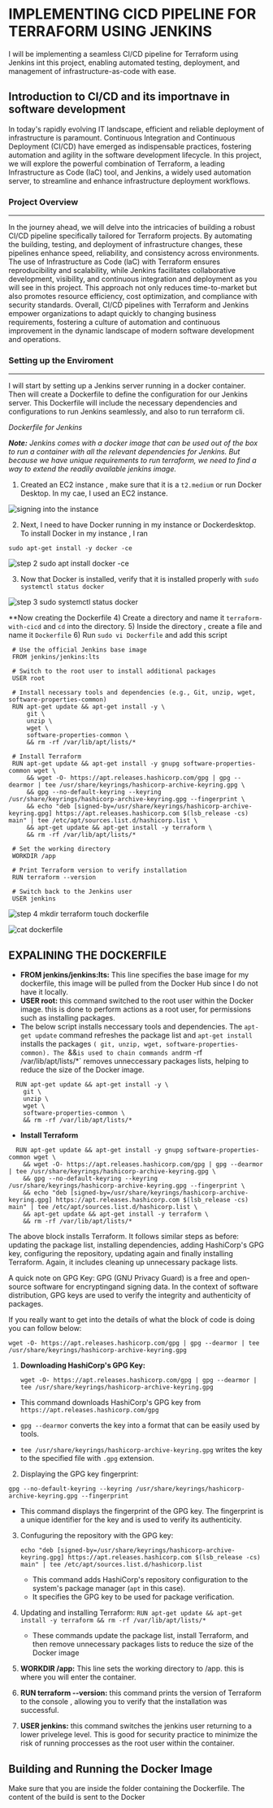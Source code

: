# IMPLEMENTING CICD PIPELINE FOR TERRAFORM USING JENKINS

I will be implementing  a seamless CI/CD pipeline for Terraform using Jenkins int this project, enabling automated testing, deployment, and management of infrastructure-as-code with ease.

## Introduction to CI/CD and its importnave in software development

In today's rapidly evolving IT landscape, efficient and reliable deployment of infrastructure is paramount. Continuous Integration and Continuous Deployment (CI/CD) have emerged as indispensable practices, fostering automation and agility in the software development lifecycle. In this project, we will explore the powerful combination of Terraform, a leading Infrastructure as Code (IaC) tool, and Jenkins, a widely used automation server, to streamline and enhance infrastructure deployment workflows.

### Project Overview
---

In the journey ahead, we will delve into the intricacies of building a robust CI/CD pipeline specifically tailored for Terraform projects. By automating the building, testing, and deployment of infrastructure changes, these pipelines enhance speed, reliability, and consistency across environments. The use of Infrastructure as Code (laC) with Terraform ensures reproducibility and scalability, while Jenkins facilitates collaborative development, visibility, and continuous integration and deployment as you will see in this project. This approach not only reduces time-to-market but also promotes resource efficiency, cost optimization, and compliance with security standards. Overall, CI/CD pipelines with Terraform and Jenkins empower organizations to adapt quickly to changing business requirements, fostering a culture of automation and continuous improvement in the dynamic landscape of modern software development and operations.

### Setting up the Enviroment 
---

I will start by setting up a Jenkins server running in a docker container. Then will create a Dockerfile to define the configuration for our Jenkins server. This Dockerfile will include the necessary dependencies and configurations to run Jenkins seamlessly, and also to run terraform cli.

*Dockerfile for Jenkins*

***Note:** Jenkins comes with a docker image that can be used out of the box to run a container with all the relevant dependencies for Jenkins. But because we have unique requirements to run terraform, we need to find a way to extend the readily available jenkins image.*

1) Created  an EC2 instance , make sure that it is a `t2.medium` or run Docker Desktop. In my cae, I used an EC2 instance.

![signing into the instance](https://github.com/user-attachments/assets/a44204bb-49ce-4469-8d02-4b3df84f347a)

2) Next, I need to have Docker running in my instance or Dockerdesktop. To install Docker in my instance , I ran

`sudo apt-get install -y docker -ce`

![step 2 sudo apt install docker -ce](https://github.com/user-attachments/assets/bb3d4d45-3788-4063-af69-ddf13224fec2)

3) Now that Docker is installed, verify that it is installed properly with `sudo systemctl status docker`

![step 3 sudo systemctl status docker](https://github.com/user-attachments/assets/c4af2fbf-3412-40dd-ba1a-9b7862177f24)

**Now creating the Dockerfile 
4) Create a directory and name it `terraform-with-cicd` and `cd` into the directory.
5) Inside the directory , create a file and name it `Dockerfile`
6) Run `sudo vi Dockerfile` and add this script 

```
 # Use the official Jenkins base image
 FROM jenkins/jenkins:lts

 # Switch to the root user to install additional packages
 USER root

 # Install necessary tools and dependencies (e.g., Git, unzip, wget, software-properties-common)
 RUN apt-get update && apt-get install -y \
     git \
     unzip \
     wget \
     software-properties-common \
     && rm -rf /var/lib/apt/lists/*

 # Install Terraform
 RUN apt-get update && apt-get install -y gnupg software-properties-common wget \
     && wget -O- https://apt.releases.hashicorp.com/gpg | gpg --dearmor | tee /usr/share/keyrings/hashicorp-archive-keyring.gpg \
     && gpg --no-default-keyring --keyring /usr/share/keyrings/hashicorp-archive-keyring.gpg --fingerprint \
     && echo "deb [signed-by=/usr/share/keyrings/hashicorp-archive-keyring.gpg] https://apt.releases.hashicorp.com $(lsb_release -cs) main" | tee /etc/apt/sources.list.d/hashicorp.list \
     && apt-get update && apt-get install -y terraform \
     && rm -rf /var/lib/apt/lists/*

 # Set the working directory
 WORKDIR /app

 # Print Terraform version to verify installation
 RUN terraform --version

 # Switch back to the Jenkins user
 USER jenkins

```

![step 4 mkdir terraform   touch dockerfile ](https://github.com/user-attachments/assets/55d70ddf-025b-4e57-85db-a8aa4232ff95)

![cat dockerfile](https://github.com/user-attachments/assets/6acb8666-e98d-49ea-9a86-22c164ef047f)

## EXPALINING THE DOCKERFILE 
- **FROM jenkins/jenkins:lts:** This line specifies the base image for my dockerfile, this image will be pulled from the Docker Hub since I do not have it locally.
- **USER root:** this command switched to the root user within the Docker image. this is done to perform actions as a root user, for permissions such as installing packages.
-  The below script installs neccessary tools and dependencies. The `apt-get update` command refreshes the package list and `apt-get install` installs the packages `( git, unzip, wget, software-properties-common). The `&&` is used to chain commands and `rm -rf /var/lib/apt/lists/*` removes unneccessary packages lists, helping to reduce the size of the Docker image.

```
  RUN apt-get update && apt-get install -y \
    git \
    unzip \
    wget \
    software-properties-common \
    && rm -rf /var/lib/apt/lists/*
```

- **Install Terraform**

```
  RUN apt-get update && apt-get install -y gnupg software-properties-common wget \
    && wget -O- https://apt.releases.hashicorp.com/gpg | gpg --dearmor | tee /usr/share/keyrings/hashicorp-archive-keyring.gpg \
    && gpg --no-default-keyring --keyring /usr/share/keyrings/hashicorp-archive-keyring.gpg --fingerprint \
    && echo "deb [signed-by=/usr/share/keyrings/hashicorp-archive-keyring.gpg] https://apt.releases.hashicorp.com $(lsb_release -cs) main" | tee /etc/apt/sources.list.d/hashicorp.list \
    && apt-get update && apt-get install -y terraform \
    && rm -rf /var/lib/apt/lists/*
```
The above block installs Terraform. It follows similar steps as before: updating the package list, installing dependencies, adding HashiCorp's GPG key, configuring the repository, updating again and finally installing Terraform. Again, it includes cleaning up unnecessary package lists.

A quick note on GPG Key: GPG (GNU Privacy Guard) is a free and open-source software for encryptingand signing data. In the context of software distribution, GPG keys are used to verify the integrity and authenticity of packages.

If you really want to get into the details of what the block of code is doing you can follow below:

`wget -O- https://apt.releases.hashicorp.com/gpg | gpg --dearmor | tee /usr/share/keyrings/hashicorp-archive-keyring.gpg`

1) **Downloading HashiCorp's GPG Key:**
  
   `wget -O- https://apt.releases.hashicorp.com/gpg | gpg --dearmor | tee /usr/share/keyrings/hashicorp-archive-keyring.gpg`

  * This command downloads HashiCorp's GPG key from `https://apt.releases.hashicorp.com/gpg`

  * `gpg --dearmor` converts the key into a format that can be easily used by tools.

  * `tee /usr/share/keyrings/hashicorp-archive-keyring.gpg` writes the key to the specified file with `.gpg` extension.

2) Displaying the GPG key fingerprint:

`gpg --no-default-keyring --keyring /usr/share/keyrings/hashicorp-archive-keyring.gpg --fingerprint`

  * This command displays the fingerprint of the GPG key. The fingerprint is a unique identifier for the key and is used to verify its authenticity.

3) Confuguring the repository with the GPG key:

   `echo "deb [signed-by=/usr/share/keyrings/hashicorp-archive-keyring.gpg] https://apt.releases.hashicorp.com $(lsb_release -cs) main" | tee /etc/apt/sources.list.d/hashicorp.list`

    * This command adds HashiCorp's repository configuration to the system's package manager (`apt` in this case).
    * It specifies the GPG key to be used for package verification.

4) Updating and installing Terraform:
   `RUN apt-get update && apt-get install -y terraform && rm -rf /var/lib/apt/lists/*`

   * These commands update the package list, install Terraform, and then remove unnecessary packages lists to reduce the size of the Docker image

5) **WORKDIR /app:** This line sets the working directory to /app. this is where you will enter the container.
6) **RUN terraform --version:** this command prints the version of Terraform to the console , allowing you to verify that the installation was successful.
7) **USER jenkins:** this command switches the jenkins user returning to a lower privelege level. This is good for security practice to minimize the risk of running proccesses as the root user within the container.

  ## Building and Running the Docker Image

  Make sure that you are inside the folder containing the Dockerfile. The content of the build is sent to the Docker







